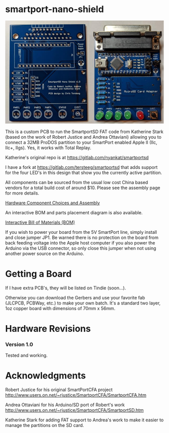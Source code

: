 # smartport-nano-shield
![assembled](docs/combined-boards.jpg)

This is a custom PCB to run the SmartportSD FAT code from Katherine Stark (based on the work of Robert Justice and Andrea Ottaviani) allowing you to connect a 32MB ProDOS partition to your SmartPort enabled Apple II (IIc, IIc+, IIgs).  Yes, it works with Total Replay.

Katherine's original repo is at https://gitlab.com/nyankat/smartportsd

I have a fork at https://gitlab.com/tersteeg/smartportsd that adds support for the four LED's in this design that show you the currently active partition.

All components can be sourced from the usual low cost China based vendors for a total build cost of around $10.  Please see the assembly page for more details.

[Hardware Component Choices and Assembly](https://djtersteegc.github.io/smartportsd-nano-shield/assembly.html)

An interactive BOM and parts placement diagram is also available.

[Interactive Bill of Materials (BOM)](https://djtersteegc.github.io/smartportsd-nano-shield/ibom.html)

If you wish to power your board from the 5V SmartPort line, simply install and close jumper JP1.  Be warned there is no protection on the board from back feeding voltage into the Apple host computer if you also power the Arduino via the USB connector, so only close this jumper when not using another power source on the Arduino.

# Getting a Board

If I have extra PCB's, they will be listed on Tindie (soon...).

Otherwise you can download the Gerbers and use your favorite fab (JLCPCB, PCBWay, etc.) to make your own batch.  It's a standard two layer, 1oz copper board with dimensions of 70mm x 56mm.

# Hardware Revisions

### Version 1.0

Tested and working.

# Acknowledgments

Robert Justice for his original SmartPortCFA project http://www.users.on.net/~rjustice/SmartportCFA/SmartportCFA.htm

Andrea Ottaviani for his Arduino/SD port of Robert's work http://www.users.on.net/~rjustice/SmartportCFA/SmartportSD.htm

Katherine Stark for adding FAT support to Andrea's work to make it easier to manage the partitions on the SD card.



